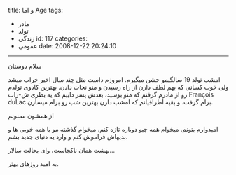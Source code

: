 title: و اما Age
tags:
  - مادر
  - تولد
  - زندگی
id: 117
categories:
  - عمومی
date: 2008-12-22 20:24:10
---

سلام دوستان

امشب تولد 19 سالگیمو جشن میگیرم. امروزم داست مثل چند سال اخیر خراب میشد ولی خوب کسانی که بهم لطف دارن از راه رسیدن و منو نجات دادن. بهترین کادوی تولدم رو از مادرم گرفتم که منو بوسید، بعدش پسر داییم که یه بطری ش-راب François duLac برام گرفت. و بقیه اطرافیانم که امشب دارن بهترین شب رو برام میسازن.

از همشون ممنونم

امیدوارم بتونم. میخوام همه چیو دوباره تازه کنم. میخوام گذشته مو با همه خوبی ها و بدیهاش فراموش کنم و وارد یه دنیای جدید بشم.

بهشت همان ناکجاست، وای بحالت سالار...

به امید روزهای بهتر.